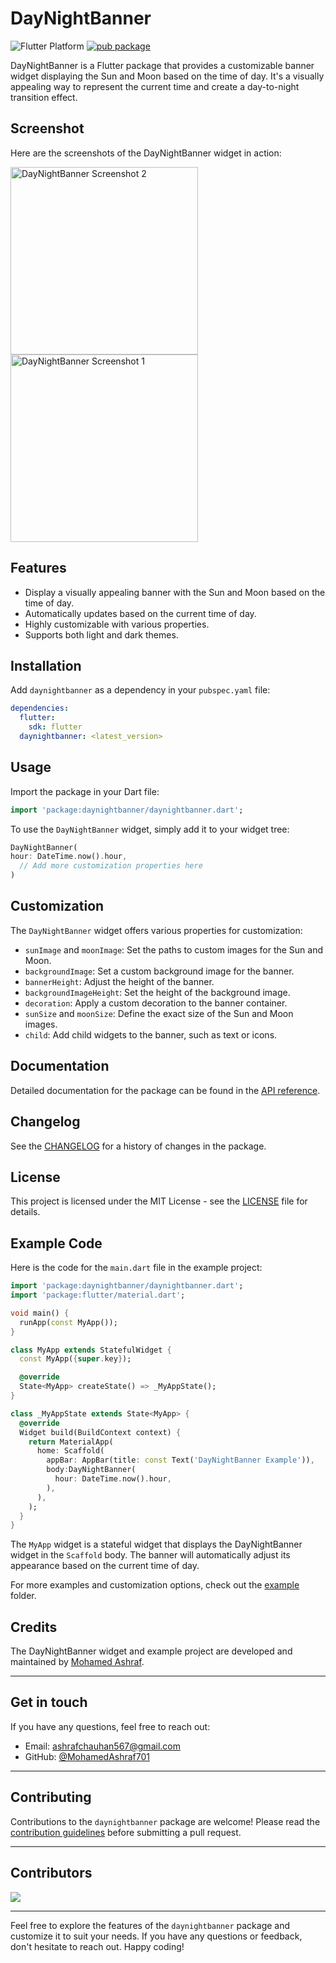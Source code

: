 # DayNightBanner

![Flutter Platform](https://img.shields.io/badge/platform-flutter-yellow)
[![pub package](https://img.shields.io/pub/v/daynightbanner.svg)](https://pub.dev/packages/daynightbanner)

DayNightBanner is a Flutter package that provides a customizable banner widget displaying the Sun and Moon based on the time of day. It's a visually appealing way to represent the current time and create a day-to-night transition effect.

## Screenshot

Here are the screenshots of the DayNightBanner widget in action:

<img src="https://github.com/MohamedAshraf701/daynightbanner/assets/92545354/71bdbb66-91ee-4589-9a4d-7eeb0c880bba" width="300" alt="DayNightBanner Screenshot 2">
<img src="https://github.com/MohamedAshraf701/daynightbanner/assets/92545354/56b8e1ca-d97c-44ff-87ce-9f5723afc6b6" width="300" alt="DayNightBanner Screenshot 1">

## Features

- Display a visually appealing banner with the Sun and Moon based on the time of day.
- Automatically updates based on the current time of day.
- Highly customizable with various properties.
- Supports both light and dark themes.

## Installation

Add `daynightbanner` as a dependency in your `pubspec.yaml` file:

```yaml
dependencies:
  flutter:
    sdk: flutter
  daynightbanner: <latest_version>
```

## Usage

Import the package in your Dart file:

```dart
import 'package:daynightbanner/daynightbanner.dart';
```

To use the `DayNightBanner` widget, simply add it to your widget tree:

```dart
DayNightBanner(
hour: DateTime.now().hour,
  // Add more customization properties here
)
```

## Customization

The `DayNightBanner` widget offers various properties for customization:

- `sunImage` and `moonImage`: Set the paths to custom images for the Sun and Moon.
- `backgroundImage`: Set a custom background image for the banner.
- `bannerHeight`: Adjust the height of the banner.
- `backgroundImageHeight`: Set the height of the background image.
- `decoration`: Apply a custom decoration to the banner container.
- `sunSize` and `moonSize`: Define the exact size of the Sun and Moon images.
- `child`: Add child widgets to the banner, such as text or icons.

## Documentation

Detailed documentation for the package can be found in the [API reference](https://pub.dev/documentation/daynightbanner/latest/daynightbanner/daynightbanner-library.html).

## Changelog

See the [CHANGELOG](https://github.com/MohamedAshraf701/daynightbanner/blob/main/CHANGELOG.md) for a history of changes in the package.

## License

This project is licensed under the MIT License - see the [LICENSE](https://zaid.digital) file for details.

## Example Code

Here is the code for the `main.dart` file in the example project:

```dart
import 'package:daynightbanner/daynightbanner.dart';
import 'package:flutter/material.dart';

void main() {
  runApp(const MyApp());
}

class MyApp extends StatefulWidget {
  const MyApp({super.key});

  @override
  State<MyApp> createState() => _MyAppState();
}

class _MyAppState extends State<MyApp> {
  @override
  Widget build(BuildContext context) {
    return MaterialApp(
      home: Scaffold(
        appBar: AppBar(title: const Text('DayNightBanner Example')),
        body:DayNightBanner(
          hour: DateTime.now().hour,
        ),
      ),
    );
  }
}
```

The `MyApp` widget is a stateful widget that displays the DayNightBanner widget in the `Scaffold` body. The banner will automatically adjust its appearance based on the current time of day.

For more examples and customization options, check out the [example](https://github.com/MohamedAshraf701/daynightbanner/tree/main/example) folder.

## Credits

The DayNightBanner widget and example project are developed and maintained by [Mohamed Ashraf](https://github.com/MohamedAshraf701).

---

## Get in touch

If you have any questions, feel free to reach out:

- Email: ashrafchauhan567@gmail.com
- GitHub: [@MohamedAshraf701](https://github.com/MohamedAshraf701)

---

## Contributing

Contributions to the `daynightbanner` package are welcome! Please read the [contribution guidelines](CONTRIBUTING.md) before submitting a pull request.

---

## Contributors

<a href="https://github.com/MohamedAshraf701/prayers_times/graphs/contributors">
    <img src="https://contrib.rocks/image?repo=MohamedAshraf701/daynightbanner" />
</a>

---

Feel free to explore the features of the `daynightbanner` package and customize it to suit your needs. If you have any questions or feedback, don't hesitate to reach out. Happy coding!



